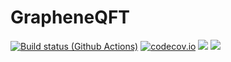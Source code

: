 # GrapheneQFT

[![Build status (Github Actions)](https://github.com/rodin-physics/GrapheneQFT.jl/actions/workflows/ci.yml/badge.svg)](https://github.com/rodin-physics/GrapheneQFT.jl/actions/workflows/ci.yml)
[![codecov.io](http://codecov.io/github/rodin-physics/GrapheneDFT.jl/coverage.svg?branch=main)](http://codecov.io/github/rodin-physics/GrapheneDFT.jl?branch=main)
[![](https://img.shields.io/badge/docs-stable-blue.svg)](https://rodin-physics.github.io/GrapheneQFT.jl/stable)
[![](https://img.shields.io/badge/docs-dev-blue.svg)](https://rodin-physics.github.io/GrapheneQFT.jl/dev)
